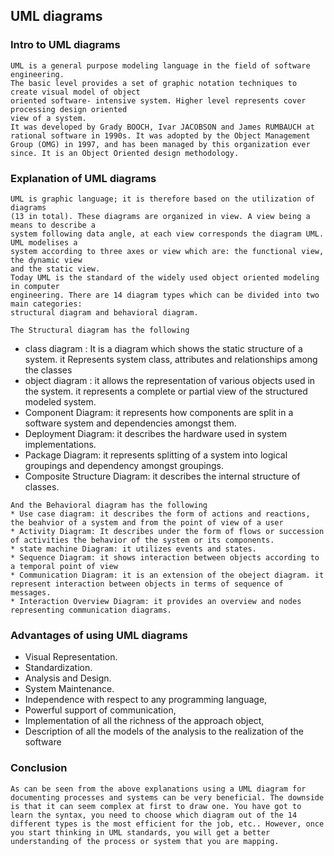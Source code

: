 ##  UML diagrams
### Intro to UML diagrams
    UML is a general purpose modeling language in the field of software engineering.
    The basic level provides a set of graphic notation techniques to create visual model of object
    oriented software- intensive system. Higher level represents cover processing design oriented
    view of a system. 
    It was developed by Grady BOOCH, Ivar JACOBSON and James RUMBAUCH at rational software in 1990s. It was adopted by the Object Management Group (OMG) in 1997, and has been managed by this organization ever since. It is an Object Oriented design methodology.

### Explanation of UML diagrams
    UML is graphic language; it is therefore based on the utilization of diagrams
    (13 in total). These diagrams are organized in view. A view being a means to describe a
    system following data angle, at each view corresponds the diagram UML. UML modelises a
    system according to three axes or view which are: the functional view, the dynamic view
    and the static view. 
    Today UML is the standard of the widely used object oriented modeling in computer
    engineering. There are 14 diagram types which can be divided into two main categories:
    structural diagram and behavioral diagram.
    
    The Structural diagram has the following
   * class diagram : It is a diagram which shows the static structure of a system. it Represents system class, attributes and relationships among the classes
   * object diagram : it allows the representation of various objects used in the system. it represents a complete or partial view of the structured modeled system.
   * Component Diagram: it represents how components are split in a software system and dependencies amongst them.
   * Deployment Diagram: it describes the hardware used in system implementations.
   * Package Diagram: it represents splitting of a system into logical groupings and dependency amongst groupings.
   * Composite Structure Diagram: it describes the internal structure of classes. 

    And the Behavioral diagram has the following
    * Use case diagram: it describes the form of actions and reactions, the beahvior of a system and from the point of view of a user
    * Activity Diagram: It describes under the form of flows or succession of activities the behavior of the system or its components.
    * state machine Diagram: it utilizes events and states.
    * Sequence Diagram: it shows interaction between objects according to a temporal point of view
    * Communication Diagram: it is an extension of the obeject diagram. it represent interaction between objects in terms of sequence of messages.
    * Interaction Overview Diagram: it provides an overview and nodes representing communication diagrams.

### Advantages of using UML diagrams
   * Visual Representation.
   * Standardization.
   * Analysis and Design. 
   * System Maintenance.
   * Independence with respect to any programming language, 
   * Powerful support of communication, 
   * Implementation of all the richness of the approach object, 
   * Description of all the models of the analysis to the realization of the software

### Conclusion
    As can be seen from the above explanations using a UML diagram for documenting processes and systems can be very beneficial. The downside is that it can seem complex at first to draw one. You have got to learn the syntax, you need to choose which diagram out of the 14 different types is the most efficient for the job, etc.. However, once you start thinking in UML standards, you will get a better understanding of the process or system that you are mapping.